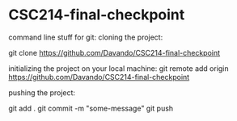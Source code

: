 # CSC214-final-checkpoint

command line stuff for git: 
cloning the project:

git clone https://github.com/Davando/CSC214-final-checkpoint

initializing the project on your local machine: 
git remote add origin https://github.com/Davando/CSC214-final-checkpoint

pushing the project: 

git add .
git commit -m "some-message"
git push
